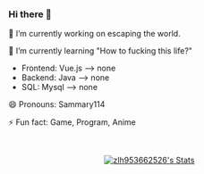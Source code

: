 ### Hi there 👋

🔭 I’m currently working on escaping the world.

🌱 I’m currently learning "How to fucking this life?"

  - Frontend: Vue.js --> none
  - Backend: Java --> none
  - SQL: Mysql --> none

😄 Pronouns: Sammary114

⚡ Fun fact: Game, Program, Anime
<!--
**zlh953662526/zlh953662526** is a ✨ _special_ ✨ repository because its `README.md` (this file) appears on your GitHub profile.

Here are some ideas to get you started:

- 🔭 I’m currently working on ...
- 🌱 I’m currently learning ...
- 👯 I’m looking to collaborate on ...
- 🤔 I’m looking for help with ...
- 💬 Ask me about ...
- 📫 How to reach me: ...
- 😄 Pronouns: ...
- ⚡ Fun fact: ...
-->
<br>

<p align="center">
  <a href="https://github.com/zlh953662526" class="rich-diff-level-one">
    <img src="https://github-readme-stats.vercel.app/api?username=zlh953662526&show_icons=true&theme=radical" alt="zlh953662526's Stats" >
    <!-- &hide=issues
    <img src="https://github-readme-stats.vercel.app/api?username=zlh953662526&hide=issues&title_color=333&text_color=777" alt="zlh953662526's Stats" >
    -->
  </a>
</p>
